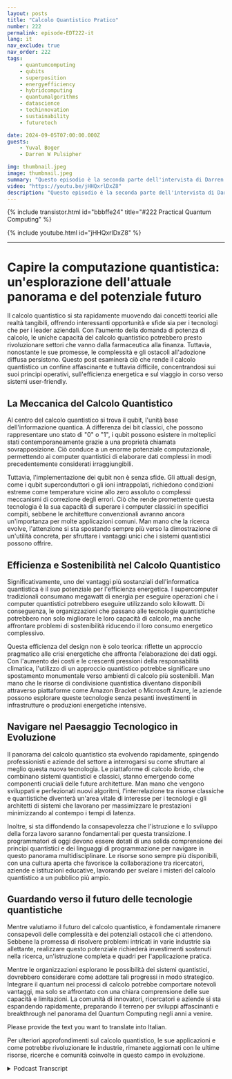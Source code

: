 ```yaml
---
layout: posts
title: "Calcolo Quantistico Pratico"
number: 222
permalink: episode-EDT222-it
lang: it
nav_exclude: true
nav_order: 222
tags:
    - quantumcomputing
    - qubits
    - superposition
    - energyefficiency
    - hybridcomputing
    - quantumalgorithms
    - datascience
    - techinnovation
    - sustainability
    - futuretech

date: 2024-09-05T07:00:00.000Z
guests:
    - Yuval Boger
    - Darren W Pulsipher

img: thumbnail.jpeg
image: thumbnail.jpeg
summary: "Questo episodio è la seconda parte dell'intervista di Darren con Yuval Boger, un collega podcaster ed esperto di Quantum Computing. Passano oltre la teoria e si addentrano negli aspetti pratici del Quantum Computing, cosa si può fare oggi, domani e in futuro."
video: "https://youtu.be/jHHQxrlDxZ8"
description: "Questo episodio è la seconda parte dell'intervista di Darren con Yuval Boger, un collega podcaster ed esperto di Quantum Computing. Passano oltre la teoria e si addentrano negli aspetti pratici del Quantum Computing, cosa si può fare oggi, domani e in futuro."
---
```


<div>
{% include transistor.html id="bbbffe24" title="#222 Practical Quantum Computing" %}

{% include youtube.html id="jHHQxrlDxZ8" %}
</div>

---

# Capire la computazione quantistica: un'esplorazione dell'attuale panorama e del potenziale futuro

Il calcolo quantistico si sta rapidamente muovendo dai concetti teorici alle realtà tangibili, offrendo interessanti opportunità e sfide sia per i tecnologi che per i leader aziendali. Con l’aumento della domanda di potenza di calcolo, le uniche capacità del calcolo quantistico potrebbero presto rivoluzionare settori che vanno dalla farmaceutica alla finanza. Tuttavia, nonostante le sue promesse, le complessità e gli ostacoli all'adozione diffusa persistono. Questo post esaminerà ciò che rende il calcolo quantistico un confine affascinante e tuttavia difficile, concentrandosi sui suoi principi operativi, sull'efficienza energetica e sul viaggio in corso verso sistemi user-friendly.

## La Meccanica del Calcolo Quantistico

Al centro del calcolo quantistico si trova il qubit, l'unità base dell'informazione quantica. A differenza dei bit classici, che possono rappresentare uno stato di "0" o "1", i qubit possono esistere in molteplici stati contemporaneamente grazie a una proprietà chiamata sovrapposizione. Ciò conduce a un enorme potenziale computazionale, permettendo ai computer quantistici di elaborare dati complessi in modi precedentemente considerati irraggiungibili.

Tuttavia, l'implementazione dei qubit non è senza sfide. Gli attuali design, come i qubit superconduttori o gli ioni intrappolati, richiedono condizioni estreme come temperature vicine allo zero assoluto o complessi meccanismi di correzione degli errori. Ciò che rende promettente questa tecnologia è la sua capacità di superare i computer classici in specifici compiti, sebbene le architetture convenzionali avranno ancora un'importanza per molte applicazioni comuni. Man mano che la ricerca evolve, l'attenzione si sta spostando sempre più verso la dimostrazione di un'utilità concreta, per sfruttare i vantaggi unici che i sistemi quantistici possono offrire.

## Efficienza e Sostenibilità nel Calcolo Quantistico

Significativamente, uno dei vantaggi più sostanziali dell'informatica quantistica è il suo potenziale per l'efficienza energetica. I supercomputer tradizionali consumano megawatt di energia per eseguire operazioni che i computer quantistici potrebbero eseguire utilizzando solo kilowatt. Di conseguenza, le organizzazioni che passano alle tecnologie quantistiche potrebbero non solo migliorare le loro capacità di calcolo, ma anche affrontare problemi di sostenibilità riducendo il loro consumo energetico complessivo.

Questa efficienza del design non è solo teorica: riflette un approccio pragmatico alle crisi energetiche che affronta l'elaborazione dei dati oggi. Con l'aumento dei costi e le crescenti pressioni della responsabilità climatica, l'utilizzo di un approccio quantistico potrebbe significare uno spostamento monumentale verso ambienti di calcolo più sostenibili. Man mano che le risorse di condivisione quantistica diventano disponibili attraverso piattaforme come Amazon Bracket o Microsoft Azure, le aziende possono esplorare queste tecnologie senza pesanti investimenti in infrastrutture o produzioni energetiche intensive.

## Navigare nel Paesaggio Tecnologico in Evoluzione

Il panorama del calcolo quantistico sta evolvendo rapidamente, spingendo professionisti e aziende del settore a interrogarsi su come sfruttare al meglio questa nuova tecnologia. Le piattaforme di calcolo ibrido, che combinano sistemi quantistici e classici, stanno emergendo come componenti cruciali delle future architetture. Man mano che vengono sviluppati e perfezionati nuovi algoritmi, l'interrelazione tra risorse classiche e quantistiche diventerà un'area vitale di interesse per i tecnologi e gli architetti di sistemi che lavorano per massimizzare le prestazioni minimizzando al contempo i tempi di latenza.

Inoltre, si sta diffondendo la consapevolezza che l'istruzione e lo sviluppo della forza lavoro saranno fondamentali per questa transizione. I programmatori di oggi devono essere dotati di una solida comprensione dei principi quantistici e dei linguaggi di programmazione per navigare in questo panorama multidisciplinare. Le risorse sono sempre più disponibili, con una cultura aperta che favorisce la collaborazione tra ricercatori, aziende e istituzioni educative, lavorando per svelare i misteri del calcolo quantistico a un pubblico più ampio.

## Guardando verso il futuro delle tecnologie quantistiche

Mentre valutiamo il futuro del calcolo quantistico, è fondamentale rimanere consapevoli delle complessità e dei potenziali ostacoli che ci attendono. Sebbene la promessa di risolvere problemi intricati in varie industrie sia allettante, realizzare questo potenziale richiederà investimenti sostenuti nella ricerca, un'istruzione completa e quadri per l'applicazione pratica.

Mentre le organizzazioni esplorano le possibilità dei sistemi quantistici, dovrebbero considerare come adottare tali progressi in modo strategico. Integrare il quantum nei processi di calcolo potrebbe comportare notevoli vantaggi, ma solo se affrontato con una chiara comprensione delle sue capacità e limitazioni. La comunità di innovatori, ricercatori e aziende si sta espandendo rapidamente, preparando il terreno per sviluppi affascinanti e breakthrough nel panorama del Quantum Computing negli anni a venire.

Please provide the text you want to translate into Italian.

Per ulteriori approfondimenti sul calcolo quantistico, le sue applicazioni e come potrebbe rivoluzionare le industrie, rimanete aggiornati con le ultime risorse, ricerche e comunità coinvolte in questo campo in evoluzione.



<details>
<summary> Podcast Transcript </summary>

<p></p>

</details>
